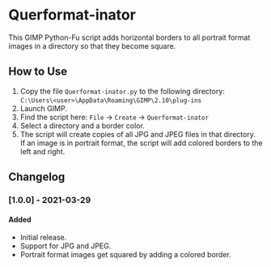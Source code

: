 # Querformat-inator

This GIMP Python-Fu script adds horizontal borders to all portrait format images in a directory so that they become square.

## How to Use

1. Copy the file `Querformat-inator.py` to the following directory:  
   `C:\Users\<user>\AppData\Roaming\GIMP\2.10\plug-ins`
1. Launch GIMP.
1. Find the script here: `File` → `Create` → `Querformat-inator`
1. Select a directory and a border color.
1. The script will create copies of all JPG and JPEG files in that directory.  
   If an image is in portrait format, the script will add colored borders to the left and right.
   
## Changelog

### [1.0.0] - 2021-03-29

#### Added
- Initial release.
- Support for JPG and JPEG.
- Portrait format images get squared by adding a colored border.
